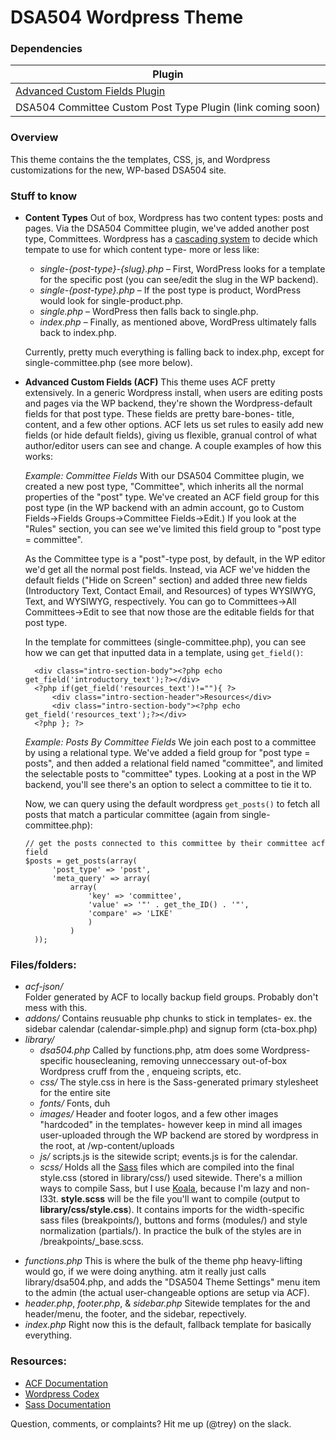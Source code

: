# DSA504 Wordpress Theme

### Dependencies
| Plugin | 
| ------ | 
| [Advanced Custom Fields Plugin](https://www.advancedcustomfields.com/) | 
| DSA504 Committee Custom Post Type Plugin (link coming soon) |

### Overview

This theme contains the the templates, CSS, js, and Wordpress customizations for the new, WP-based DSA504 site. 

### Stuff to know

- **Content Types** 
 Out of box, Wordpress has two content types: posts and pages. Via the DSA504 Committee plugin, we've added another post type, Committees. Wordpress has a [cascading system](https://developer.wordpress.org/themes/basics/template-hierarchy/) to decide which tempate to use for which content type- more or less like:
  - *single-{post-type}-{slug}.php* – First, WordPress looks for a template for the specific post (you can see/edit the slug in the WP backend).
  - *single-{post-type}.php* – If the post type is product, WordPress would look for single-product.php.
  - *single.php* – WordPress then falls back to single.php.
  - *index.php* – Finally, as mentioned above, WordPress ultimately falls back to index.php.

  Currently, pretty much everything is falling back to index.php, except for single-committee.php (see more below).
- **Advanced Custom Fields (ACF)**
  This theme uses ACF pretty extensively. In a generic Wordpress install, when users are editing posts and pages via the WP backend, they're shown the Wordpress-default fields for that post type. These fields are pretty bare-bones- title, content, and a few other options. ACF lets us set rules to easily add new fields (or hide default fields), giving us flexible, granual control of what author/editor users can see and change. A couple examples of how this works:

  *Example: Committee Fields* 
  With our DSA504 Committee plugin, we created a new post type, "Committee", which inherits all the normal properties of the "post" type. We've created an ACF field group for this post type (in the WP backend with an admin account, go to Custom Fields->Fields Groups->Committee Fields->Edit.) If you look at the "Rules" section, you can see we've limited this field group to "post type = committee".
  
  As the Committee type is a "post"-type post, by default, in the WP editor we'd get all the normal post fields. Instead, via ACF we've hidden the default fields ("Hide on Screen" section) and added three new fields (Introductory Text, Contact Email, and Resources) of types WYSIWYG, Text, and WYSIWYG, respectively. You can go to Committees->All Committees->Edit to see that now those are the editable fields for that post type.
  
  In the template for committees (single-committee.php), you can see how we can get that inputted data in a template, using `get_field()`:
  ```
    <div class="intro-section-body"><?php echo get_field('introductory_text');?></div>
	<?php if(get_field('resources_text')!=""){ ?>
	    <div class="intro-section-header">Resources</div>
    	<div class="intro-section-body"><?php echo get_field('resources_text');?></div>
	<?php }; ?>
  ```
  *Example: Posts By Committee Fields* 
  We join each post to a committee by using a relational type. We've added a field group for "post type = posts", and then added a relational field named "committee", and limited the selectable posts to "committee" types. Looking at a post in the WP backend, you'll see there's an option to select a committee to tie it to. 
  
  Now, we can query using the default wordpress `get_posts()` to fetch all posts that match a particular committee (again from single-committee.php):
  ```
  // get the posts connected to this committee by their committee acf field
  $posts = get_posts(array(
		'post_type' => 'post',
		'meta_query' => array(
    		array(
				'key' => 'committee', 
				'value' => '"' . get_the_ID() . '"',
				'compare' => 'LIKE'
				)
			)
	));
    ```

### Files/folders:
* *acf-json/*  
   Folder generated by ACF to locally backup field groups. Probably don't mess with this.
* *addons/*
  Contains reusuable php chunks to stick in templates- ex. the sidebar calendar (calendar-simple.php) and signup form (cta-box.php) 
* *library/*
   - *dsa504.php*
  Called by functions.php, atm does some Wordpress-specific housecleaning, removing unneccessary  out-of-box Wordpress cruff from the <head>, enqueing scripts, etc.     
  - *css/*
    The style.css in here is the Sass-generated primary stylesheet for the entire site
  - *fonts/*
    Fonts, duh
  - *images/*
    Header and footer logos, and a few other images "hardcoded" in the templates- however keep in mind all images user-uploaded through the WP backend are stored by wordpress in the root, at /wp-content/uploads
  - *js/*
   scripts.js is the sitewide script; events.js is for the calendar.
  - *scss/*
   Holds all the [Sass](http://sass-lang.com/) files which are compiled into the final style.css (stored in library/css/) used sitewide. There's a million ways to compile Sass, but I use [Koala](http://koala-app.com/), because I'm lazy and non-l33t. 
**style.scss** will be the file you'll want to compile (output to **library/css/style.css**). It contains imports for the width-specific sass files (breakpoints/), buttons and forms (modules/) and style normalization (partials/). In practice the bulk of the styles are in /breakpoints/_base.scss.
- *functions.php*
 This is where the bulk of the theme php heavy-lifting would go, if we were doing anything. atm it really just calls library/dsa504.php, and adds the "DSA504 Theme Settings" menu item to the admin (the actual user-changeable options are setup via ACF). 
- *header.php*, *footer.php*, & *sidebar.php*
  Sitewide templates for the <head> and header/menu, the footer, and the sidebar, repectively.
- *index.php*
  Right now this is the default, fallback template for basically everything.

### Resources:
- [ACF Documentation](https://www.advancedcustomfields.com/resources/)
- [Wordpress Codex](https://codex.wordpress.org/Theme_Development)
- [Sass Documentation](http://sass-lang.com/documentation/file.SASS_REFERENCE.html)

Question, comments, or complaints? Hit me up (@trey) on the slack.



